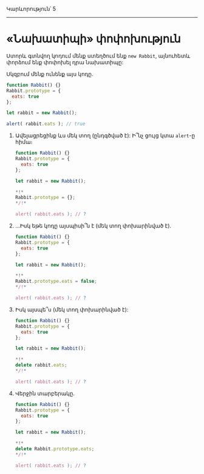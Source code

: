Կարևորություն՝ 5

---

# «Նախատիպի» փոփոխություն

Ստորև գտնվող կոդում մենք ստեղծում ենք `new Rabbit`, այնուհետև փորձում ենք փոփոխել դրա նախատիպը:

Սկզբում մենք ունենք այս կոդը.

```js run
function Rabbit() {}
Rabbit.prototype = {
  eats: true
};

let rabbit = new Rabbit();

alert( rabbit.eats ); // true
```


1. Ավելացրեցինք ևս մեկ տող (ընդգծված է): Ի՞նչ ցույց կտա `alert`-ը հիմա։

    ```js
    function Rabbit() {}
    Rabbit.prototype = {
      eats: true
    };

    let rabbit = new Rabbit();

    *!*
    Rabbit.prototype = {};
    */!*

    alert( rabbit.eats ); // ?
    ```

2. ...Իսկ եթե կոդը այսպիսի՞ն է (մեկ տող փոխարինված է).

    ```js
    function Rabbit() {}
    Rabbit.prototype = {
      eats: true
    };

    let rabbit = new Rabbit();

    *!*
    Rabbit.prototype.eats = false;
    */!*

    alert( rabbit.eats ); // ?
    ```

3. Իսկ այսպե՞ս (մեկ տող փոխարինված է):

    ```js
    function Rabbit() {}
    Rabbit.prototype = {
      eats: true
    };

    let rabbit = new Rabbit();

    *!*
    delete rabbit.eats;
    */!*

    alert( rabbit.eats ); // ?
    ```

4. Վերջին տարբերակը.

    ```js
    function Rabbit() {}
    Rabbit.prototype = {
      eats: true
    };

    let rabbit = new Rabbit();

    *!*
    delete Rabbit.prototype.eats;
    */!*

    alert( rabbit.eats ); // ?
    ```
